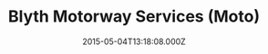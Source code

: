 ---
date: 2015-05-04T13:18:08.000Z
title: Blyth Motorway Services (Moto)
latitude: 53.387487278245686
longitude: -1.0609589806408621
url: https://moto-way.com/location/blyth?y_source=1_MTUwMjQ2MDQtNDQwLWxvY2F0aW9uLndlYnNpdGU=
category: checkin
---